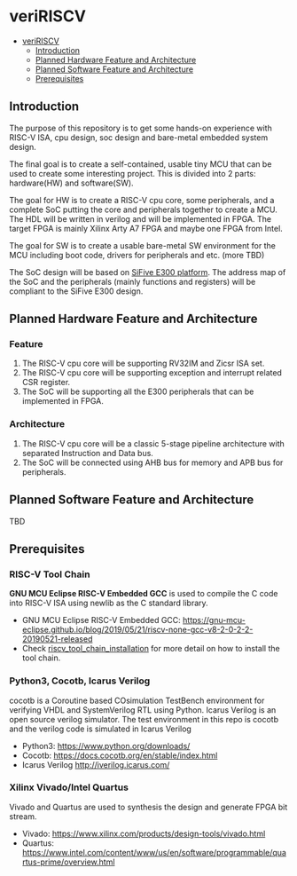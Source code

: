 # veriRISCV

- [veriRISCV](#veririscv)
  - [Introduction](#introduction)
  - [Planned Hardware Feature and Architecture](#planned-hardware-feature-and-architecture)
  - [Planned Software Feature and Architecture](#planned-software-feature-and-architecture)
  - [Prerequisites](#prerequisites)

## Introduction

The purpose of this repository is to get some hands-on experience with RISC-V ISA, cpu design, soc design and bare-metal embedded system design.

The final goal is to create a self-contained, usable tiny MCU that can be used to create some interesting project. This is divided into 2 parts: hardware(HW) and software(SW).

The goal for HW is to create a RISC-V cpu core, some peripherals, and a complete SoC putting the core and peripherals together to create a MCU. The HDL will be written in verilog and will be implemented in FPGA. The target FPGA is mainly Xilinx Arty A7 FPGA and maybe one FPGA from Intel.

The goal for SW is to create a usable bare-metal SW environment for the MCU including boot code, drivers for peripherals and etc. (more TBD)

The SoC design will be based on [SiFive E300 platform](https://static.dev.sifive.com/SiFive-E300-platform-reference-manual-v1.0.1.pdf). The address map of the SoC and the peripherals (mainly functions and registers) will be compliant to the SiFive E300 design.

## Planned Hardware Feature and Architecture

### Feature

1. The RISC-V cpu core will be supporting RV32IM and Zicsr ISA set.
2. The RISC-V cpu core will be supporting exception and interrupt related CSR register.
3. The SoC will be supporting all the E300 peripherals that can be implemented in FPGA.

### Architecture

1. The RISC-V cpu core will be a classic 5-stage pipeline architecture with separated Instruction and Data bus.
2. The SoC will be connected using AHB bus for memory and APB bus for peripherals.

## Planned Software Feature and Architecture

TBD

## Prerequisites

### RISC-V Tool Chain

**GNU MCU Eclipse RISC-V Embedded GCC** is used to compile the C code into RISC-V ISA using newlib as the C standard library.

- GNU MCU Eclipse RISC-V Embedded GCC: <https://gnu-mcu-eclipse.github.io/blog/2019/05/21/riscv-none-gcc-v8-2-0-2-2-20190521-released>
- Check [riscv_tool_chain_installation](doc/riscv_tool_chain_installation.md) for more detail on how to install the tool chain.

### Python3, Cocotb, Icarus Verilog

cocotb is a Coroutine based COsimulation TestBench environment for verifying VHDL and SystemVerilog RTL using Python.
Icarus Verilog is an open source verilog simulator. The test environment in this repo is cocotb and the verilog code is simulated in Icarus Verilog

- Python3: <https://www.python.org/downloads/>
- Cocotb: <https://docs.cocotb.org/en/stable/index.html>
- Icarus Verilog <http://iverilog.icarus.com/>

### Xilinx Vivado/Intel Quartus

Vivado and Quartus are used to synthesis the design and generate FPGA bit stream.

- Vivado: <https://www.xilinx.com/products/design-tools/vivado.html>
- Quartus: <https://www.intel.com/content/www/us/en/software/programmable/quartus-prime/overview.html>